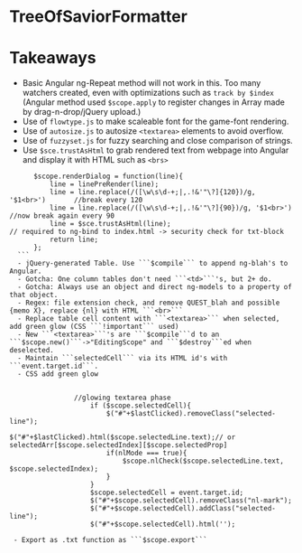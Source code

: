 # TreeOfSaviorFormatter

# Takeaways

  - Basic Angular ng-Repeat method will not work in this. Too many watchers created, even with optimizations such as ```track by $index``` (Angular method used ```$scope.apply``` to register changes in Array made by drag-n-drop/jQuery upload.)
  - Use of ```flowtype.js``` to make scaleable font for the game-font rendering.
  - Use of ```autosize.js``` to autosize ```<textarea>``` elements to avoid overflow.
  - Use of ```fuzzyset.js``` for fuzzy searching and close comparison of strings.
  - Use ```$sce.trustAsHtml``` to grab rendered text from webpage into Angular and display it with HTML such as ```<brs>```

  ```
  		$scope.renderDialog = function(line){
			line = linePreRender(line);
            line = line.replace(/([\w\s\d-+;|,.!&'"\?]{120})/g, '$1<br>')		//break every 120
            line = line.replace(/([\w\s\d-+;|,.!&'"\?]{90})/g, '$1<br>')		//now break again every 90
            line = $sce.trustAsHtml(line);										// required to ng-bind to index.html -> security check for txt-block
			return line;
		};
	```
	- jQuery-generated Table. Use ```$compile``` to append ng-blah's to Angular.
	- Gotcha: One column tables don't need ```<td>```'s, but 2+ do.
	- Gotcha: Always use an object and direct ng-models to a property of that object.
	- Regex: file extension check, and remove QUEST_blah and possible {memo X}, replace {nl} with HTML ```<br>```
	- Replace table cell content with ```<textarea>``` when selected, add green glow (CSS ```!important``` used)
	- New ```<textarea>```'s are ```$compile```d to an ```$scope.new()```->"EditingScope" and ```$destroy```ed when deselected.
	- Maintain ```selectedCell``` via its HTML id's with ```event.target.id```.
	- CSS add green glow
	
```
					//glowing textarea phase
						if ($scope.selectedCell){
							$("#"+$lastClicked).removeClass("selected-line");
							$("#"+$lastClicked).html($scope.selectedLine.text);// or selectedArr[$scope.selectedIndex][$scope.selectedProp]
							if(nlMode === true){
								$scope.nlCheck($scope.selectedLine.text, $scope.selectedIndex);
							}
						}
						$scope.selectedCell = event.target.id;
						$("#"+$scope.selectedCell).removeClass("nl-mark");
						$("#"+$scope.selectedCell).addClass("selected-line");
						$("#"+$scope.selectedCell).html('');
```
 - Export as .txt function as ```$scope.export```
